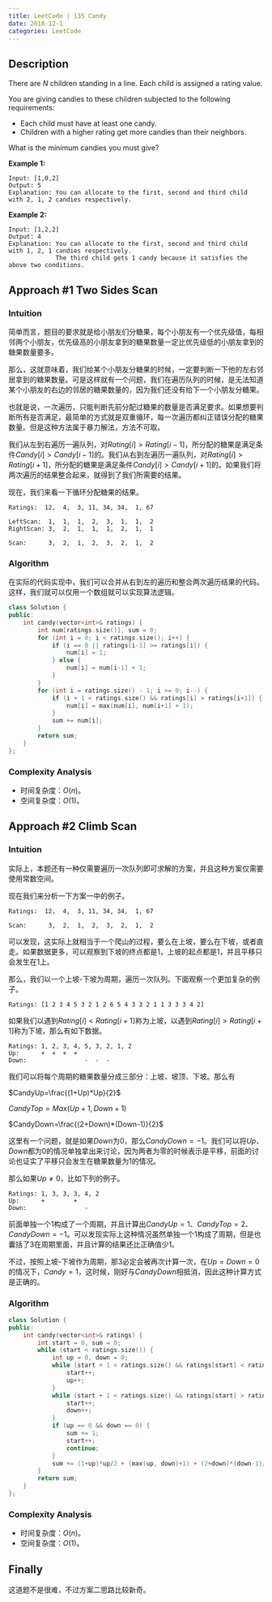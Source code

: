 ```yaml
---
title: LeetCode | 135 Candy
date: 2018-12-1
categories: LeetCode
---
```


## Description

There are *N* children standing in a line. Each child is assigned a rating value.

You are giving candies to these children subjected to the following requirements:

- Each child must have at least one candy.
- Children with a higher rating get more candies than their neighbors.

What is the minimum candies you must give?

<!-- more -->

**Example 1:**

```
Input: [1,0,2]
Output: 5
Explanation: You can allocate to the first, second and third child with 2, 1, 2 candies respectively.
```

**Example 2:**

```
Input: [1,2,2]
Output: 4
Explanation: You can allocate to the first, second and third child with 1, 2, 1 candies respectively.
             The third child gets 1 candy because it satisfies the above two conditions.
```

## Approach #1 Two Sides Scan

### Intuition

简单而言，题目的要求就是给小朋友们分糖果，每个小朋友有一个优先级值，每相邻两个小朋友，优先级高的小朋友拿到的糖果数量一定比优先级低的小朋友拿到的糖果数量要多。

那么，这就意味着，我们给某个小朋友分糖果的时候，一定要判断一下他的左右邻居拿到的糖果数量。可是这样就有一个问题，我们在遍历队列的时候，是无法知道某个小朋友的右边的邻居的糖果数量的，因为我们还没有给下一个小朋友分糖果。

也就是说，一次遍历，只能判断先前分配过糖果的数量是否满足要求。如果想要判断所有是否满足，最简单的方式就是双重循环，每一次遍历都纠正错误分配的糖果数量。但是这种方法属于暴力解法，方法不可取。

我们从左到右遍历一遍队列，对$Rating[i] > Rating[i-1]$，所分配的糖果是满足条件$Candy[i] > Candy[i-1]$的。我们从右到左遍历一遍队列，对$Rating[i] > Rating[i+1]$，所分配的糖果是满足条件$Candy[i] > Candy[i+1]$的。如果我们将两次遍历的结果整合起来，就得到了我们所需要的结果。

现在，我们来看一下循环分配糖果的结果。

```
Ratings:  12,  4,  3, 11, 34, 34,  1, 67

LeftScan:  1,  1,  1,  2,  3,  1,  1,  2
RightScan: 3,  2,  1,  1,  1,  2,  1,  1

Scan:      3,  2,  1,  2,  3,  2,  1,  2
```

### Algorithm

在实际的代码实现中，我们可以合并从右到左的遍历和整合两次遍历结果的代码。这样，我们就可以仅用一个数组就可以实现算法逻辑。

```cpp
class Solution {
public:
    int candy(vector<int>& ratings) {
        int num[ratings.size()], sum = 0;
        for (int i = 0; i < ratings.size(); i++) {
            if (i == 0 || ratings[i-1] >= ratings[i]) {
                num[i] = 1;
            } else {
                num[i] = num[i-1] + 1;
            }
        }
        for (int i = ratings.size() - 1; i >= 0; i--) {
            if (i + 1 < ratings.size() && ratings[i] > ratings[i+1]) {
                num[i] = max(num[i], num[i+1] + 1);
            }
            sum += num[i];
        }
        return sum;
    }
};
```

### Complexity Analysis

* 时间复杂度：$O(n)$。
* 空间复杂度：$O(1)$。

## Approach #2 Climb Scan

### Intuition

实际上，本题还有一种仅需要遍历一次队列即可求解的方案，并且这种方案仅需要使用常数空间。

现在我们来分析一下方案一中的例子。

```
Ratings:  12,  4,  3, 11, 34, 34,  1, 67

Scan:      3,  2,  1,  2,  3,  2,  1,  2
```

可以发现，这实际上就相当于一个爬山的过程，要么在上坡，要么在下坡，或者直走。如果数据更多，可以观察到下坡的终点都是1，上坡的起点都是1，并且平移只会发生在1上。

那么，我们以一个上坡-下坡为周期，遍历一次队列。下面观察一个更加复杂的例子。

```
Ratings: [1 2 3 4 5 3 2 1 2 6 5 4 3 3 2 1 1 3 3 3 4 2]
```

如果我们以遇到$Rating[i] < Rating[i+1]$称为上坡，以遇到$Rating[i]>Rating[i+1]$称为下坡，那么有如下数据。

```
Ratings: 1, 2, 3, 4, 5, 3, 2, 1, 2
Up:      +  +  +  +
Down:                -  -  -
```

我们可以将每个周期的糖果数量分成三部分：上坡、坡顶、下坡。那么有

$CandyUp=\frac{(1+Up)*Up}{2}$

$CandyTop=Max(Up+1,Down+1)$

$CandyDown=\frac{(2+Down)*(Down-1)}{2}$

这里有一个问题，就是如果$Down$为0，那么$CandyDown=-1$。我们可以将$Up、Down$都为0的情况单独拿出来讨论，因为两者为零的时候表示是平移，前面的讨论也证实了平移只会发生在糖果数量为1的情况。

那么如果$Up \ne 0$，比如下列的例子。

```
Ratings: 1, 3, 3, 3, 4, 2
Up:      +        +
Down:                -
```

前面单独一个1构成了一个周期，并且计算出$CandyUp=1$、$CandyTop=2$、$CandyDown=-1$。可以发现实际上这种情况虽然单独一个1构成了周期，但是也囊括了3在周期里面，并且计算的结果还比正确值少1。

不过，按照上坡-下坡作为周期，那3必定会被再次计算一次，在$Up=Down=0$的情况下，$Candy=1$，这时候，刚好与$CandyDown$相抵消，因此这种计算方式是正确的。

### Algorithm

```cpp
class Solution {
public:
    int candy(vector<int>& ratings) {
        int start = 0, sum = 0;
        while (start < ratings.size()) {
            int up = 0, down = 0;
            while (start + 1 < ratings.size() && ratings[start] < ratings[start+1]) {
                start++;
                up++;
            }
            while (start + 1 < ratings.size() && ratings[start] > ratings[start+1]) {
                start++;
                down++;
            }
            if (up == 0 && down == 0) {
                sum += 1;
                start++;
                continue;
            }
            sum += (1+up)*up/2 + (max(up, down)+1) + (2+down)*(down-1)/2;
        }
        return sum;
    }
};
```

### Complexity Analysis

* 时间复杂度：$O(n)$。
* 空间复杂度：$O(1)$。

## Finally

这道题不是很难，不过方案二思路比较新奇。







